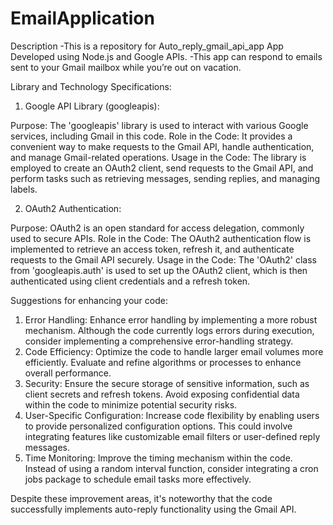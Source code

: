 # EmailApplication
Description -This is a repository for Auto_reply_gmail_api_app App Developed using Node.js and Google APIs. -This app can respond to emails sent to your Gmail mailbox while you’re out on vacation.

Library and Technology Specifications:

  1. Google API Library (googleapis):

  Purpose: The 'googleapis' library is used to interact with various Google services, including Gmail in this code.
  Role in the Code: It provides a convenient way to make requests to the Gmail API, handle authentication, and manage Gmail-related operations.
  Usage in the Code: The library is employed to create an OAuth2 client, send requests to the Gmail API, and perform tasks such as retrieving messages, sending replies, and managing labels.

  2. OAuth2 Authentication:

  Purpose: OAuth2 is an open standard for access delegation, commonly used to secure APIs.
  Role in the Code: The OAuth2 authentication flow is implemented to retrieve an access token, refresh it, and authenticate requests to the Gmail API securely.
  Usage in the Code: The 'OAuth2' class from 'googleapis.auth' is used to set up the OAuth2 client, which is then authenticated using client credentials and a refresh token.


Suggestions for enhancing your code:

  1. Error Handling: Enhance error handling by implementing a more robust mechanism. Although the code currently logs errors during execution, consider implementing a comprehensive error-handling strategy.
  2. Code Efficiency: Optimize the code to handle larger email volumes more efficiently. Evaluate and refine algorithms or processes to enhance overall performance.
  3. Security: Ensure the secure storage of sensitive information, such as client secrets and refresh tokens. Avoid exposing confidential data within the code to minimize potential security risks.
  4. User-Specific Configuration: Increase code flexibility by enabling users to provide personalized configuration options. This could involve integrating features like customizable email filters or user-defined reply messages.
  5. Time Monitoring: Improve the timing mechanism within the code. Instead of using a random interval function, consider integrating a cron jobs package to schedule email tasks more effectively.

  Despite these improvement areas, it's noteworthy that the code successfully implements auto-reply functionality using the Gmail API.
